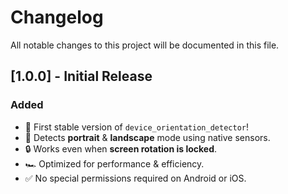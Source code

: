 # Changelog

All notable changes to this project will be documented in this file.

## [1.0.0] - Initial Release

### Added

- 🎉 First stable version of `device_orientation_detector`!
- 📱 Detects **portrait** & **landscape** mode using native sensors.
- 🔒 Works even when **screen rotation is locked**.
- 🏎️ Optimized for performance & efficiency.
- ✅ No special permissions required on Android or iOS.
